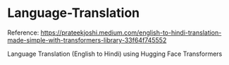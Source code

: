 # Language-Translation

Reference: https://prateekjoshi.medium.com/english-to-hindi-translation-made-simple-with-transformers-library-33f64f745552

Language Translation (English to Hindi) using Hugging Face Transformers
